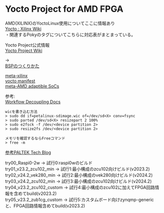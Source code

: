 # Yocto Project for AMD FPGA  

AMD(XILINX)のYoctoLinux使用についてここに情報あり   
[Yocto : Xilinx Wiki](https://xilinx-wiki.atlassian.net/wiki/spaces/A/pages/18841883/Yocto)  
・関連するPokyのタグについてこちらに対応表がまとまっている。

Yocto Project公式情報    
[Yocto Project Wiki](https://wiki.yoctoproject.org/wiki/Main_Page)  

->  
  [BSPのつくりかた](https://docs.yoctoproject.org/bsp-guide/bsp.html)
  
  
[meta-xilinx](https://github.com/Xilinx/meta-xilinx)  
[yocto manifest](https://github.com/Xilinx/yocto-manifests)  
[meta-AMD adaptible SoCs](https://github.com/Xilinx/meta-amd-adaptive-socs/tree/rel-v2024.2)

参考:  
[Workflow Decoupling Docs](https://github.com/Xilinx/workflow-decoupling-docs) 


```  
wicを書き込む方法  
> sudo dd if=petalinux-sdimage.wic of=/dev/sd<X> conv=fsync
> sudo parted /dev/sd<X> resizepart 2 100%  
> sudo e2fsck -f /dev/<device partition 2>  
> sudo resize2fs /dev/<device partition 2>  
  
メモリを確認するならFreeコマンド  
> free -m  
```  
  
[参考PALTEK Tech Blog](https://www.paltek.co.jp/techblog/techinfo/240626_01) 
  
try00_Raspi0-2w           -> 試行0:raspi0wのビルド  
try01_v23.2_zcu102_min    -> 試行1:最小構成のzcu102向けビルド(v2023.2)  
try02_v24.2_vek280_min    -> 試行2:最小構成のvek280向けビルド(v2024.2)  
try03_v24.2_zcu102_min    -> 試行3:最小構成のzcu102向けビルド(v2024.2)  
try04_v23.2_zcu102_custom -> 試行4:最小構成のzcu102に加えてFPGA回路情報を含めてbuild(v2023.2)  
try05_v23.2_zub1cg_custom -> 試行5:カスタムボード向けzynqmp-genericと、FPGA回路情報含めてbuild(v2023.2)  

